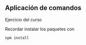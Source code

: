 ## Aplicación de comandos

Ejercicio del curso

Recordar instalar los paquetes con

```
npm install
```